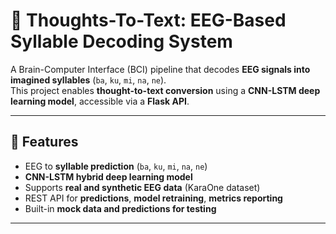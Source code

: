 # 🧠 Thoughts-To-Text: EEG-Based Syllable Decoding System

A Brain-Computer Interface (BCI) pipeline that decodes **EEG signals into imagined syllables** (`ba`, `ku`, `mi`, `na`, `ne`).  
This project enables **thought-to-text conversion** using a **CNN-LSTM deep learning model**, accessible via a **Flask API**.

---

## 🚀 Features

- EEG to **syllable prediction** (`ba`, `ku`, `mi`, `na`, `ne`)
- **CNN-LSTM hybrid deep learning model**
- Supports **real and synthetic EEG data** (KaraOne dataset)
- REST API for **predictions**, **model retraining**, **metrics reporting**
- Built-in **mock data and predictions for testing**

---



